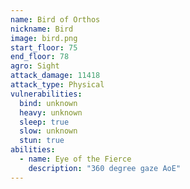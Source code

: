 ```yaml
---
name: Bird of Orthos
nickname: Bird
image: bird.png
start_floor: 75
end_floor: 78
agro: Sight
attack_damage: 11418
attack_type: Physical
vulnerabilities:
  bind: unknown
  heavy: unknown
  sleep: true
  slow: unknown
  stun: true
abilities:
  - name: Eye of the Fierce
    description: "360 degree gaze AoE"
---
```

